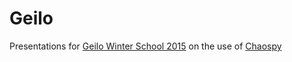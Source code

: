 # Geilo

Presentations for [Geilo Winter School 2015](http://www.sintef.no/projectweb/evita/2015/) on the use of [Chaospy](https://github.com/jonathf/chaospy)
